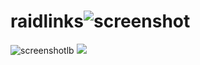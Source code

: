 # raidlinks![screenshot](https://github.com/user-attachments/assets/7677023e-a1a5-486e-92e7-82241174ec47)
![screenshotlb](https://github.com/user-attachments/assets/7bb33641-b008-48f0-9279-e1c4052650ce)
![](https://github.com/doctorpartlow/raidlinks/blob/main/raidorganizer_1.gif)
